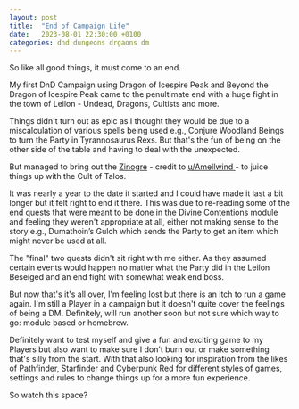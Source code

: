 ```yaml
---
layout: post
title:  "End of Campaign Life"
date:   2023-08-01 22:30:00 +0100
categories: dnd dungeons drgaons dm 
---
```


So like all good things, it must come to an end.

My first DnD Campaign using Dragon of Icespire Peak and Beyond the Dragon of Icespire Peak came to the penultimate end with a huge fight in the town of Leilon - Undead, Dragons, Cultists and more.

Things didn't turn out as epic as I thought they would be due to a miscalculation of various spells being used e.g., Conjure Woodland Beings to turn the Party in Tyrannosaurus Rexs. But that's the fun of being on the other side of the table and having to deal with the unexpected.

But managed to bring out the [Zinogre](https://www.dndbeyond.com/monsters/3657578-zinogre) - credit to [u/Amellwind ](https://www.reddit.com/user/Amellwind/) - to juice things up with the Cult of Talos.

It was nearly a year to the date it started and I could have made it last a bit longer but it felt right to end it there. This was due to re-reading some of the end quests that were meant to be done in the Divine Contentions module and feeling they weren't appropriate at all, either not making sense to the story e.g., Dumathoin’s Gulch which sends the Party to get an item which might never be used at all.

The "final" two quests didn't sit right with me either. As they assumed certain events would happen no matter what the Party did in the Leilon Beseiged and an end fight with somewhat weak end boss.

But now that's it's all over, I'm feeling lost but there is an itch to run a game again. I'm still a Player in a campaign but it doesn't quite cover the feelings of being a DM. Definitely, will run another soon but not sure which way to go: module based or homebrew.

Definitely want to test myself and give a fun and exciting game to my Players but also want to make sure I don't burn out or make something that's silly from the start. With that also looking for inspiration from the likes of Pathfinder, Starfinder and Cyberpunk Red for different styles of games, settings and rules to change things up for a more fun experience.

So watch this space?
